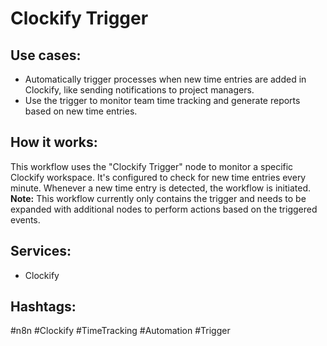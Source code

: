 # Clockify Trigger

## Use cases:
- Automatically trigger processes when new time entries are added in Clockify, like sending notifications to project managers.
- Use the trigger to monitor team time tracking and generate reports based on new time entries.

## How it works:
This workflow uses the "Clockify Trigger" node to monitor a specific Clockify workspace.  It's configured to check for new time entries every minute. Whenever a new time entry is detected, the workflow is initiated. **Note:** This workflow currently only contains the trigger and needs to be expanded with additional nodes to perform actions based on the triggered events.

## Services:
- Clockify

## Hashtags:
#n8n #Clockify #TimeTracking #Automation #Trigger
